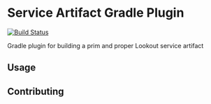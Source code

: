 # Service Artifact Gradle Plugin

[![Build
Status](https://travis-ci.org/lookout/service-artifact-gradle-plugin.svg?branch=master)](https://travis-ci.org/lookout/service-artifact-gradle-plugin)

Gradle plugin for building a prim and proper Lookout service artifact


## Usage


## Contributing


